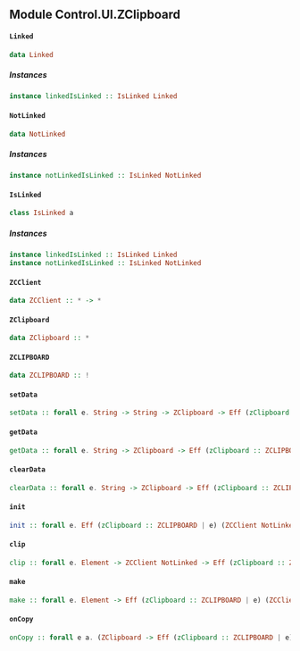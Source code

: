 ## Module Control.UI.ZClipboard

#### `Linked`

``` purescript
data Linked
```

##### Instances
``` purescript
instance linkedIsLinked :: IsLinked Linked
```

#### `NotLinked`

``` purescript
data NotLinked
```

##### Instances
``` purescript
instance notLinkedIsLinked :: IsLinked NotLinked
```

#### `IsLinked`

``` purescript
class IsLinked a
```

##### Instances
``` purescript
instance linkedIsLinked :: IsLinked Linked
instance notLinkedIsLinked :: IsLinked NotLinked
```

#### `ZCClient`

``` purescript
data ZCClient :: * -> *
```

#### `ZClipboard`

``` purescript
data ZClipboard :: *
```

#### `ZCLIPBOARD`

``` purescript
data ZCLIPBOARD :: !
```

#### `setData`

``` purescript
setData :: forall e. String -> String -> ZClipboard -> Eff (zClipboard :: ZCLIPBOARD | e) ZClipboard
```

#### `getData`

``` purescript
getData :: forall e. String -> ZClipboard -> Eff (zClipboard :: ZCLIPBOARD | e) String
```

#### `clearData`

``` purescript
clearData :: forall e. String -> ZClipboard -> Eff (zClipboard :: ZCLIPBOARD | e) Unit
```

#### `init`

``` purescript
init :: forall e. Eff (zClipboard :: ZCLIPBOARD | e) (ZCClient NotLinked)
```

#### `clip`

``` purescript
clip :: forall e. Element -> ZCClient NotLinked -> Eff (zClipboard :: ZCLIPBOARD | e) (ZCClient Linked)
```

#### `make`

``` purescript
make :: forall e. Element -> Eff (zClipboard :: ZCLIPBOARD | e) (ZCClient Linked)
```

#### `onCopy`

``` purescript
onCopy :: forall e a. (ZClipboard -> Eff (zClipboard :: ZCLIPBOARD | e) a) -> ZCClient Linked -> Eff (zClipboard :: ZCLIPBOARD | e) (ZCClient Linked)
```


